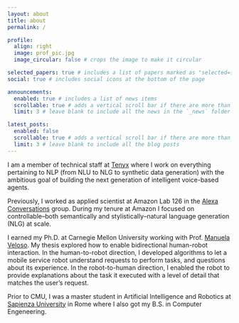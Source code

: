 ```yaml
---
layout: about
title: about
permalink: /

profile:
  align: right
  image: prof_pic.jpg
  image_circular: false # crops the image to make it circular

selected_papers: true # includes a list of papers marked as "selected={true}"
social: true # includes social icons at the bottom of the page

announcements:
  enabled: true # includes a list of news items
  scrollable: true # adds a vertical scroll bar if there are more than 3 news items
  limit: 3 # leave blank to include all the news in the `_news` folder

latest_posts:
  enabled: false
  scrollable: true # adds a vertical scroll bar if there are more than 3 new posts items
  limit: 3 # leave blank to include all the blog posts
---
```


I am a member of technical staff at [Tenyx](https://www.tenyx.com) where I work on everything pertaining to NLP (from NLU to NLG to synthetic data generation) with the ambitious goal of building the next generation of intelligent voice-based agents.

Previously, I worked as applied scientist at Amazon Lab 126 in the [Alexa Conversations](https://developer.amazon.com/en-US/docs/alexa/conversations/about-alexa-conversations.html) group. During my tenure at Amazon I focused on controllable–both semantically and stylistically–natural language generation (NLG) at scale.

I earned my Ph.D. at Carnegie Mellon University working with Prof. [Manuela Veloso](https://www.cs.cmu.edu/~mmv/). My thesis explored how to enable bidirectional human-robot interaction. In the human-to-robot direction, I developed algorithms to let a mobile service robot understand requests to perform tasks, and questions about its experience. In the robot-to-human direction, I enabled the robot to provide explanations about the task it executed with a level of detail that matches the user’s request.

Prior to CMU, I was a master student in Artificial Intelligence and Robotics at [Sapienza University](https://www.uniroma1.it/en) in Rome where I also got my B.S. in Computer Engeneering.
